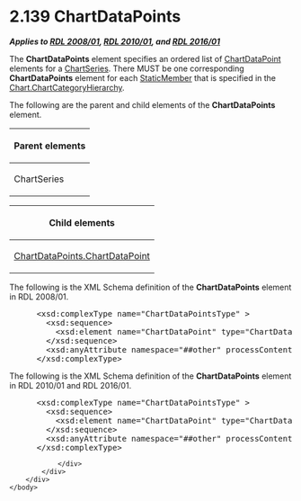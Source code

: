 <html dir="LTR" xmlns:mshelp="http://msdn.microsoft.com/mshelp" xmlns:ddue="http://ddue.schemas.microsoft.com/authoring/2003/5" xmlns:xlink="http://www.w3.org/1999/xlink" xmlns:tool="http://www.microsoft.com/tooltip">
    <head>
        <meta http-equiv="Content-Type" content="text/html; CHARSET=utf-8"></meta>
        <meta name="save" content="history"></meta>
        <title>2.139 ChartDataPoints</title>
        <xml>
            <mshelp:toctitle title="2.139 ChartDataPoints"></mshelp:toctitle>
            <mshelp:rltitle title="[MS-RDL]: ChartDataPoints"></mshelp:rltitle>
            <mshelp:keyword index="A" term="ca7b75fe-6db6-408a-bdbd-211192ba2e3f"></mshelp:keyword>
            <mshelp:attr name="DCSext.ContentType" value="open specification"></mshelp:attr>
            <mshelp:attr name="AssetID" value="ca7b75fe-6db6-408a-bdbd-211192ba2e3f"></mshelp:attr>
            <mshelp:attr name="TopicType" value="kbRef"></mshelp:attr>
            <mshelp:attr name="DCSext.Title" value="[MS-RDL]: ChartDataPoints" />
        </xml>
    </head>
    <body>
        <div id="header">
            <h1 class="heading">2.139 ChartDataPoints</h1>
        </div>
        <div id="mainSection">
            <div id="mainBody">
                <div id="allHistory" class="saveHistory"></div>
                <div id="sectionSection0" class="section" name="collapseableSection">
                    

<p><b><i>Applies to </i></b><a href="1e855f94-4617-47e4-b89e-0856c6cb420f.md"><b><i>RDL 2008/01</i></b></a><b><i>,
</i></b><a href="3428e690-a348-4ec7-8a6a-8efb42d2cdee.md"><b><i>RDL 2010/01</i></b></a><b><i>,
and </i></b><a href="52ce3983-2bfc-4e72-9359-42aaf5fe4509.md"><b><i>RDL 2016/01</i></b></a></p>

<p>The <b>ChartDataPoints</b> element specifies an ordered list
of <a href="86cf2a9b-4610-4ffe-8fff-16480a7bf6a4.md">ChartDataPoint</a>
elements for a <a href="aee11573-3fcf-4365-938b-e6c8ceece6e1.md"><span>ChartSeries</span></a>. There
MUST be one corresponding <b>ChartDataPoints</b> element for each <a href="ec8311b9-625c-4e26-bb1d-b4cb3598410b.md">StaticMember</a> that is
specified in the <a href="f06644f7-8658-420f-ba53-31bb7f5a843c.md">Chart.ChartCategoryHierarchy</a>.</p>

<p>The following are the parent and child elements of the <b>ChartDataPoints</b>
element.</p>

<table>
 <thead>
  <tr>
   <th>
   <p>Parent elements</p>
   </th>
  </tr>
 </thead>
 <tr>
  <td>
  <p>ChartSeries</p>
  </td>
 </tr>
</table>

<p> </p>

<table>
 <thead>
  <tr>
   <th>
   <p>Child elements</p>
   </th>
  </tr>
 </thead>
 <tr>
  <td>
  <p><a href="5c72c8fc-2f53-4281-9f94-7d8eff0527bf.md">ChartDataPoints.ChartDataPoint</a></p>
  </td>
 </tr>
</table>

<p>The following is the XML Schema definition of the <b>ChartDataPoints</b>
element in RDL 2008/01.</p>

<dl>
<dd>
<div><pre> &lt;xsd:complexType name=&quot;ChartDataPointsType&quot; &gt;
   &lt;xsd:sequence&gt;
     &lt;xsd:element name=&quot;ChartDataPoint&quot; type=&quot;ChartDataPointType&quot; maxOccurs=&quot;unbounded&quot; /&gt;
   &lt;/xsd:sequence&gt;
   &lt;xsd:anyAttribute namespace=&quot;##other&quot; processContents=&quot;skip&quot; /&gt;
 &lt;/xsd:complexType&gt;
</pre></div>
</dd></dl>

<p>The following is the XML Schema definition of the <b>ChartDataPoints</b>
element in RDL 2010/01 and RDL 2016/01.</p>

<dl>
<dd>
<div><pre> &lt;xsd:complexType name=&quot;ChartDataPointsType&quot; &gt;
   &lt;xsd:sequence&gt;
     &lt;xsd:element name=&quot;ChartDataPoint&quot; type=&quot;ChartDataPointType&quot; maxOccurs=&quot;unbounded&quot; /&gt;
   &lt;/xsd:sequence&gt;
   &lt;xsd:anyAttribute namespace=&quot;##other&quot; processContents=&quot;lax&quot; /&gt;
 &lt;/xsd:complexType&gt;
</pre></div>
</dd></dl>


                </div>
            </div>
        </div>
    </body>
</html>